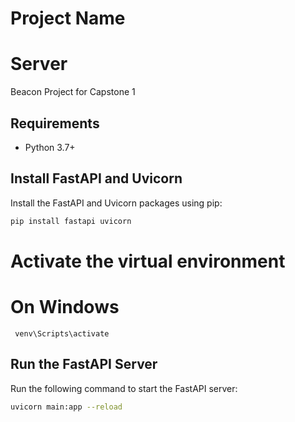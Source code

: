 # Project Name


# Server
Beacon Project for Capstone 1 

## Requirements

- Python 3.7+


## Install FastAPI and Uvicorn

Install the FastAPI and Uvicorn packages using pip:

```bash
pip install fastapi uvicorn
```


# Activate the virtual environment
   # On Windows
     venv\Scripts\activate




## Run the FastAPI Server

Run the following command to start the FastAPI server:

```bash
uvicorn main:app --reload


